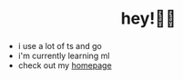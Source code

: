 <h1 align="center">hey!👋🏾</h1>
<h3 align="center"></h3>   

- i use a lot of ts and go
- i'm currently learning ml
- check out my [homepage](https://ebarthur.github.io/)

